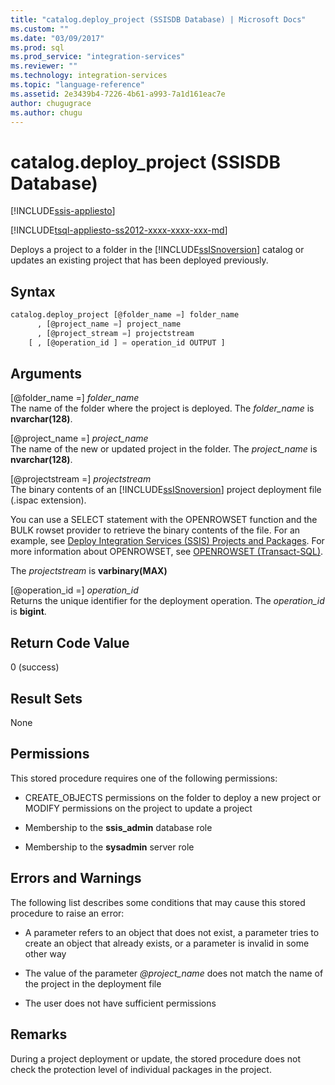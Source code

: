 ```yaml
---
title: "catalog.deploy_project (SSISDB Database) | Microsoft Docs"
ms.custom: ""
ms.date: "03/09/2017"
ms.prod: sql
ms.prod_service: "integration-services"
ms.reviewer: ""
ms.technology: integration-services
ms.topic: "language-reference"
ms.assetid: 2e3439b4-7226-4b61-a993-7a1d161eac7e
author: chugugrace
ms.author: chugu
---
```

# catalog.deploy_project (SSISDB Database)

[!INCLUDE[ssis-appliesto](../../includes/ssis-appliesto-ssvrpluslinux-asdb-asdw-xxx.md)]


[!INCLUDE[tsql-appliesto-ss2012-xxxx-xxxx-xxx-md](../../includes/tsql-appliesto-ss2012-xxxx-xxxx-xxx-md.md)]

  Deploys a project to a folder in the [!INCLUDE[ssISnoversion](../../includes/ssisnoversion-md.md)] catalog or updates an existing project that has been deployed previously.  
  
## Syntax  
  
```sql  
catalog.deploy_project [@folder_name =] folder_name   
      , [@project_name =] project_name   
      , [@project_stream =] projectstream   
    [ , [@operation_id ] = operation_id OUTPUT ]   
```  
  
## Arguments  
 [@folder_name =] *folder_name*  
 The name of the folder where the project is deployed. The *folder_name* is **nvarchar(128)**.  
  
 [@project_name =] *project_name*  
 The name of the new or updated project in the folder. The *project_name* is **nvarchar(128)**.  
  
 [@projectstream =] *projectstream*  
 The binary contents of an [!INCLUDE[ssISnoversion](../../includes/ssisnoversion-md.md)] project deployment file (.ispac extension).  
  
 You can use a SELECT statement with the OPENROWSET function and the BULK rowset provider to retrieve the binary contents of the file. For an example, see [Deploy Integration Services (SSIS) Projects and Packages](../../integration-services/packages/deploy-integration-services-ssis-projects-and-packages.md). For more information about OPENROWSET, see [OPENROWSET &#40;Transact-SQL&#41;](../../t-sql/functions/openrowset-transact-sql.md).  
  
 The *projectstream* is **varbinary(MAX)**  
  
 [@operation_id =] *operation_id*  
 Returns the unique identifier for the deployment operation. The *operation_id* is **bigint**.  
  
## Return Code Value  
 0 (success)  
  
## Result Sets  
 None  
  
## Permissions  
 This stored procedure requires one of the following permissions:  
  
-   CREATE_OBJECTS permissions on the folder to deploy a new project or MODIFY permissions on the project to update a project  
  
-   Membership to the **ssis_admin** database role  
  
-   Membership to the **sysadmin** server role  
  
## Errors and Warnings  
 The following list describes some conditions that may cause this stored procedure to raise an error:  
  
-   A parameter refers to an object that does not exist, a parameter tries to create an object that already exists, or a parameter is invalid in some other way  
  
-   The value of the parameter *@project_name* does not match the name of the project in the deployment file  
  
-   The user does not have sufficient permissions  
  
## Remarks  
 During a project deployment or update, the stored procedure does not check the protection level of individual packages in the project.  
  
  
